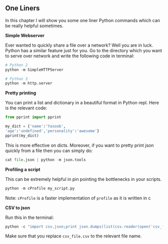 ## One Liners

In this chapter I will show you some one liner Python commands which can be really helpful sometimes.

__Simple Webserver__

Ever wanted to quickly share a file over a network? Well you are in luck. Python has a similar feature just for you. Go to the directory which you want to serve over network and write the following code in terminal:

```python
# Python 2
python -m SimpleHTTPServer

# Python 3
python -m http.server
```

__Pretty printing__

You can print a list and dictionary in a beautiful format in Python repl. Here is the relevant code:

```python
from pprint import pprint

my_dict = {'name':'Yasoob',
'age':'undefined','personality':'awesome'}
pprint(my_dict)
```

This is more effective on dicts. Moreover, if you want to pretty print json quickly from a file then you can simply do:

```python
cat file.json | python -m json.tools
```

__Profiling a script__

This can be extremely helpful in pin pointing the bottlenecks in your scripts. 

```python
python -m cProfile my_script.py
```

Note: `cProfile` is a faster implementation of `profile` as it is written in c

__CSV to json__

Run this in the terminal:

```python
python -c "import csv,json;print json.dumps(list(csv.reader(open('csv_file.csv'))))"
```

Make sure that you replace `csv_file.csv` to the relevant file name.

